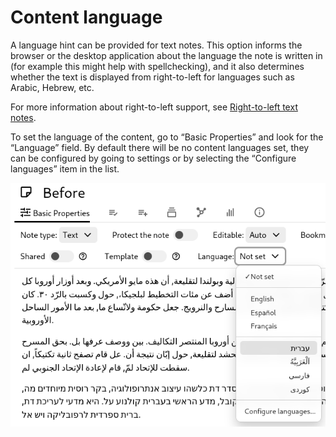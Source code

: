 # Content language
A language hint can be provided for text notes. This option informs the browser or the desktop application about the language the note is written in (for example this might help with spellchecking), and it also determines whether the text is displayed from right-to-left for languages such as Arabic, Hebrew, etc.

For more information about right-to-left support, see [Right-to-left text notes](../../Basic%20Concepts/Note/Right-to-Left%20Support.md).

To set the language of the content, go to “Basic Properties” and look for the “Language” field. By default there will be no content languages set, they can be configured by going to settings or by selecting the “Configure languages” item in the list.

![](Content%20language_image.png)